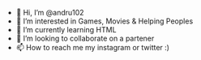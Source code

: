 - 👋 Hi, I’m @andru102
- 👀 I’m interested in Games, Movies & Helping Peoples
- 🌱 I’m currently learning HTML
- 💞️ I’m looking to collaborate on a partener
- 📫 How to reach me my instagram or twitter :)

<!---
andru102/andru102 is a ✨ special ✨ repository because its `README.md` (this file) appears on your GitHub profile.
You can click the Preview link to take a look at your changes.
--->
